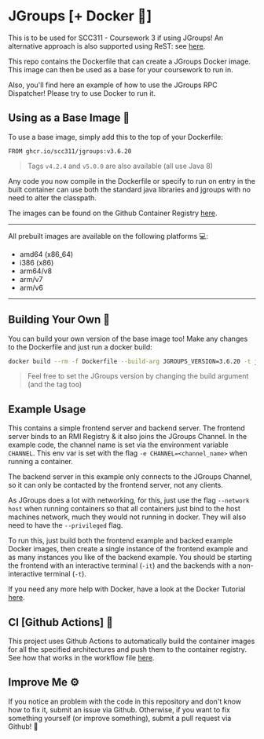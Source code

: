 # JGroups [+ Docker 🐳]

This is to be used for SCC311 - Coursework 3 if using JGroups! An alternative approach is also supported using ReST: see [here](https://github.com/scc311/rmi-docker-template/tree/cw3).

This repo contains the Dockerfile that can create a JGroups Docker image. This image can then be used as a base for your coursework to run in.

Also, you'll find here an example of how to use the JGroups RPC Dispatcher! Please try to use Docker to run it.

## Using as a Base Image 🐳

To use a base image, simply add this to the top of your Dockerfile:

```docker
FROM ghcr.io/scc311/jgroups:v3.6.20
```
> Tags `v4.2.4` and `v5.0.0` are also available (all use Java 8)

Any code you now compile in the Dockerfile or specify to run on entry in the built container can use both the standard java libraries and jgroups with no need to alter the classpath.

The images can be found on the Github Container Registry [here](https://github.com/orgs/scc311/packages/container/jgroups).

---
All prebuilt images are available on the following platforms 💻:
 - amd64 (x86_64)
 - i386 (x86)
 - arm64/v8
 - arm/v7
 - arm/v6
---

## Building Your Own 🔨

You can build your own version of the base image too! Make any changes to the Dockerfile and just run a docker build:

```bash
docker build --rm -f Dockerfile --build-arg JGROUPS_VERSION=3.6.20 -t jgroups:v3.6.20 .
```

> Feel free to set the JGroups version by changing the build argument (and the tag too)

## Example Usage

This contains a simple frontend server and backend server. The frontend server binds to an RMI Registry & it also joins the JGroups Channel. In the example code, the channel name is set via the environment variable `CHANNEL`. This env var is set with the flag `-e CHANNEL=<channel_name>` when running a container.

The backend server in this example only connects to the JGroups Channel, so it can only be contacted by the frontend server, not any clients.

As JGroups does a lot with networking, for this, just use the flag `--network host` when running containers so that all containers just bind to the host machines network, much they would not running in docker. They will also need to have the `--privileged` flag.

To run this, just build both the frontend example and backed example Docker images, then create a single instance of the frontend example and as many instances you like of the backend example. You should be starting the frontend with an interactive terminal (`-it`) and the backends with a non-interactive terminal (`-t`).

If you need any more help with Docker, have a look at the Docker Tutorial [here](https://github.com/scc311/docker-tutorial).

## CI [Github Actions] 🚀

This project uses Github Actions to automatically build the container images for all the specified architectures and push them to the container registry. See how that works in the workflow file [here](./.github/workflows/docker-rolling.yml).

## Improve Me ⚙️

If you notice an problem with the code in this repository and don't know how to fix it, submit an issue via Github. Otherwise, if you want to fix something yourself (or improve something), submit a pull request via Github! 🙂
